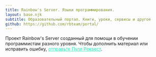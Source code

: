 ```yaml
---
title: Rainbow's Server. Языки программирования.
layout: base.njk
subtitle: Образовательный портал. Книги, уроки, сервисы и другое
github: https://github.com/rbteam/portal/
---
```


Проект Rainbow's Server созданный для помощи в обучении программистам разного уровня. Чтобы дополнить материал или исправить ошибку, <a href="https://github.com/rbteam/portal/pulls" style="color: #1de9b6;">отправьте Пулл Реквест</a>.
